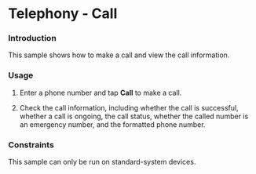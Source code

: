 # Telephony - Call

### Introduction

This sample shows how to make a call and view the call information.

### Usage

1. Enter a phone number and tap **Call** to make a call.

2. Check the call information, including whether the call is successful, whether a call is ongoing, the call status, whether the called number is an emergency number, and the formatted phone number.

### Constraints

This sample can only be run on standard-system devices.
